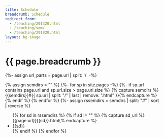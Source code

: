 ```yaml
---
title: Schedule
breadcrumb: Schedule
redirect_from:
  - /teaching/201320.html
  - /teaching/sem/
  - /teaching/201820.html
layout: bg-image
---
```

# {{ page.breadcrumb }}

{%- assign url_parts = page.url | split: '/' -%}

{% assign semdirs =  "" %}
{%- for sp in site.pages -%}
  {%- if sp.url contains page.url and sp.url.size > page.url.size %}
    {% capture semdirs %}{{semdirs}}#{{ sp.url | split: "/" | last | remove: ".html" }}{% endcapture %}
  {% endif %}
{% endfor %}
{%- assign rssemdirs = semdirs | split: "#" | sort | reverse %}
<ul>
{% for sd in rssemdirs %}
  {% if sd != "" %}
    {% capture sd_url %}{{page.url}}{{sd}}.html{% endcapture %}
    <li><a href="{{ sd_url | relative_url }}">{{sd}}</a></li>
  {% endif %}
{% endfor %}
</ul>

<script>
let cu = new URL(document.location)
const params = new URLSearchParams(location.search)
let typ = params.get("type")
// let asgn = params.get("asgn")
// get current semester
let today = new Date();
let sem = 0;
if (typ) {
  switch (today.getMonth())
  {
    case 0:
    case 1:
    case 2:
    case 3:
      sem = 10;
      break;
    case 4:
    case 5:
    case 6:
    case 7:
      sem = 20;
      break;
    case 8:
    case 9:
    case 10:
    case 11:
      sem = 30;
  }
  let semid = today.getFullYear().toString() + sem.toString();
  console.log(typ)
  let cu_str = cu.origin + cu.pathname
  if (typ == 'current') {
    let cu_str = cu.origin + cu.pathname + semid + '.html'
    window.location.replace(cu_str)
  }
}
